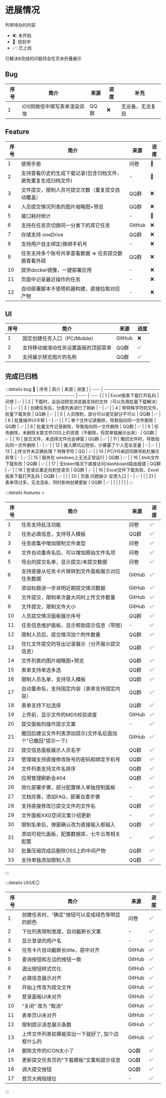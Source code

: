 # 进展情况

列举待办的内容
* ❌: 未开始
* 🧱: 规划中 
* ✅: 已上线

已解决&完成的问题将会在页末折叠展示
## Bug
| 序号 | 简介                        | 来源 | 进度 | 补充             |
| ---- | --------------------------- | ---- | ---- | ---------------- |
| 1    | iOS侧微信中填写表单渲染异常 | QQ群 | ❌    | 无设备，无法复现 |

## Feature
| 序号 | 简介                                                           | 来源   | 进度 |
| ---- | -------------------------------------------------------------- | ------ | ---- |
| 1    | 使用手册                                                       | 问卷   | 🧱    |
| 2    | 支持查看历史的生成下载记录(包含归档文件，避免重复生成归档文件) | -      | 🧱    |
| 3    | 文件提交，限制人员可提交次数（重复提交自动覆盖）               | QQ群   | ❌    |
| 4    | 人员提交情况列表的图片缩略图+预览                              | QQ群   | ❌    |
| 5    | 接口耗时统计                                                   | -      | 🧱    |
| 6    | 支持在任务页切换同一分类下的其它任务                           | GitHub | ❌    |
| 7    | 存储支持 oneDrive                                              | QQ群   | ❌    |
| 8    | 支持用户自主绑定/换绑手机号                                    | -      | ❌    |
| 9    | 任务支持多个账号共享查看数据 => 任务提交数据查看外链           | QQ群   | ❌    |
| 10   | 提供docker镜像，一键部署应用                                   | -      | ❌    |
| 11   | 页面中记录最近操作的任务                                       | -      | ❌    |
| 12   | 自动部署脚本不使用机器构建，直接拉取对应产物                   | -      | ❌    |

## UI
| 序号 | 简介                                 | 来源   | 进度 |
| ---- | ------------------------------------ | ------ | ---- |
| 1    | 固定创建任务入口（PC/Mobile）        | GitHub | ❌    |
| 2    | 支持移动端滑动任务设置面板的顶部菜单 | QQ群   | ✅    |
| 3    | 支持展示预览图片的名称               | QQ群   | ✅    |


## 完成已归档
:::details bug 🐛
| 序号 | 简介                                                            | 来源 | 进度 |
| ---- | --------------------------------------------------------------- | ---- | ---- |
| 1    | Excel报表下载打开乱码                                           | 问卷 | ✅    |
| 2    | 下载时，会自动预览浏览器支持的文件（可以先用批量下载解决）      | -    | ✅    |
| 3    | 创建任务后，分类列表进行了刷新                                  | -    | ✅    |
| 4    | 带特殊字符的文件，批量下载失败                                  | QQ群 | ✅    |
| 5    | 人员限制，部分可以提交部分不可以                                | QQ群 | ✅    |
| 6    | 批量操作UI卡顿                                                  | -    | ✅    |
| 7    | 单个文件记录删除，导致指向同一文件删除                          | QQ群 | ✅    |
| 8    | 批量文件记录删除，导致指向同一文件删除                          | QQ群 | ✅    |
| 9    | 任务删除，未删除关联文件OSS上的资源（不删除，将其单独展示出来） | QQ群 | ✅    |
| 10   | 提交文件，未选择文件也会弹窗                                    | QQ群 | ✅    |
| 11   | 撤回文件时，导致指向同一文件删除                                | -    | ✅    |
| 12   | 接入腾讯云短信，少暴露了个人签名变量                            | -    | ✅    |
| 13   | 上传文件未正确处理 ? 特殊字符                                   | QQ   | ✅    |
| 14   | PC/H5来回切换导航栏展示异常                                     | -    | ✅    |
| 15   | 服务在 windows上无法正常运行                                    | QQ群 | ✅    |
| 16   | blob文件下载失败                                                | QQ群 | ✅    |
| 17   | 无token情况下直接访问/dashboard路由报错                         | QQ群 | ✅    |
| 18   | 登录后重定向到登录页                                            | QQ群 | ✅    |
| 19   | Excel文件下载失败、Excel报表下载打开乱码                        | QQ群 | ✅    |  |
| 20   | 页面 问题缺少 反馈入口                                          | -    | ✅    |  |
| 21   | 表单项过多，无法渲染，同时影响创建更新                          | QQ群 | ✅    |  |
|      |                                                                 |      |      |
:::

:::details features ⭐️

| 序号 | 简介                                                       | 来源   | 进度 |
| ---- | ---------------------------------------------------------- | ------ | ---- |
| 1    | 任务支持批注功能                                           | 问卷   | ✅    |
| 2    | 任务必填信息，支持导入模板                                 | QQ群   | ✅    |
| 3    | 任务收集中增加限制文件类型                                 | 问卷   | ✅    |
| 4    | 文件自动重命名后，可以增加原始文件名项                     | 问卷   | ✅    |
| 5    | 导出的提交名单，显示提交/未提交数据                        | 问卷   | ✅    |
| 6    | 支持直接从任务卡片跳转到文件面板展示对应任务数据           | GitHub | ✅    |
| 7    | 添加标题进一步说明近期提交情况数据                         | GitHub | ✅    |
| 8    | 文件提交，限制单次最大同时上传文件数量                     | GitHub | ✅    |
| 9    | 文件提交，限制文件大小                                     | GitHub | ✅    |
| 10   | 人员提交情况面板展示序号                                   | QQ群   | ✅    |
| 11   | 任务信息维护面板，显示帮助提示信息（带图）                 | -      | ✅    |
| 12   | 限制人员后，提交情况加个附件数量                           | QQ群   | ✅    |
| 13   | 优化文件提交的导出记录展示（分开展示提交信息）             | QQ群   | ✅    |
| 14   | 文件列表的图片缩略图+预览                                  | QQ群   | ✅    |
| 15   | 表单支持单选多选                                           | QQ群   | ✅    |
| 16   | 限制人员名单，支持导入模板                                 | QQ群   | ✅    |
| 17   | 自动重命名，支持固定内容（表单支持固定内容）               | QQ群   | ✅    |
| 18   | 表单支持下拉选择                                           | QQ群   | ✅    |
| 19   | 上传前，显示文件的MD5校验进度                              | GitHub | ✅    |
| 20   | 提交面板的操作提示文案                                     | -      | ✅    |
| 21   | 撤回后建议文件列表添加提示(文件名后面加个"已撤回"提示一下) | GitHub | ✅    |
| 22   | 提交信息面板展示人员名字                                   | QQ群   | ✅    |
| 23   | 管理端支持直接修改账号的密码和绑定手机号                   | QQ群   | ✅    |
| 24   | 文件列表支持文件名排序                                     | QQ群   | ✅    |
| 26   | 应用管理刷新会404                                          | QQ群   | ✅    |
| 26   | 简化部署步骤，部分配置移入单独控制面板                     | -      | ✅    |
| 27   | 文档完善，添加FAQ，部署自查步骤                            | -      | ✅    |
| 28   | 支持直接修改已提交文件的文件名                             | QQ群   | ✅    |
| 29   | 文件面板XXG空间文案介绍更新                                | -      | ✅    |
| 30   | 限制名单后，弹窗确认改为直接输入框输入                     | QQ群   | ✅    |
| 31   | 添加可视化面板，配置数据库，七牛云等相关配置               | -      | ✅    |
| 32   | 批量压缩完成后删除OSS上的中间产物                          | QQ群   | ✅    |
| 33   | 支持单独添加限制人员                                       | QQ群   | ✅    |
:::

:::details UI/UE🪞

| 序号 | 简介                                             | 来源   | 进度 |
| ---- | ------------------------------------------------ | ------ | ---- |
| 1    | 创建任务时，“确定”按钮可以变成绿色等明显的颜色   | 问卷   | ✅    |
| 2    | 下拉列表限制宽度，自动截断长文案                 | -      | ✅    |
| 3    | 显示登录的用户名                                 | -      | ✅    |
| 4    | 任务卡片自动截断长title，居中对齐                | GitHub | ✅    |
| 5    | 查询按钮和左边的按钮一致                         | GitHub | ✅    |
| 6    | 退出按钮样式优化                                 | GitHub | ✅    |
| 7    | 必填信息展示对齐                                 | GitHub | ✅    |
| 8    | 开始上传改为提交文件                             | GitHub | ✅    |
| 9    | 登录面板UI未对齐                                 | GitHub | ✅    |
| 10   | “关闭” 改为 “取消”                               | GitHub | ✅    |
| 11   | 表单页UI未对齐                                   | GitHub | ✅    |
| 12   | 限制提示消息展示条数                             | GitHub | ✅    |
| 13   | 上传文件列表如果能突出一下就好了, 加个边框什么的 | GitHub | ✅    |
| 14   | 删除文件的ICON太小了                             | QQ群   | ✅    |
| 15   | 更新提交任务页的"下载模板"文案和提示信息         | QQ群   | ✅    |
| 16   | 调大提交按钮                                     | QQ群   | ✅    |
| 17   | 首页大拇指错位                                   | -      | ✅    |
:::